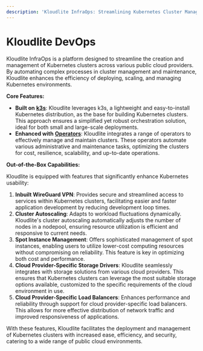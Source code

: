 ```yaml
---
description: 'Kloudlite InfraOps: Streamlining Kubernetes Cluster Management'
---
```


# Kloudlite DevOps

Kloudlite InfraOps is a platform designed to streamline the creation and management of Kubernetes clusters across various public cloud providers. By automating complex processes in cluster management and maintenance, Kloudlite enhances the efficiency of deploying, scaling, and managing Kubernetes environments.

**Core Features:**

* **Built on** [**k3s**](https://k3s.io): Kloudlite leverages k3s, a lightweight and easy-to-install Kubernetes distribution, as the base for building Kubernetes clusters. This approach ensures a simplified yet robust orchestration solution, ideal for both small and large-scale deployments.
* **Enhanced with** [**Operators**](https://github.com/kloudlite/operator): Kloudlite integrates a range of operators to effectively manage and maintain clusters. These operators automate various administrative and maintenance tasks, optimizing the clusters for cost, resilience, scalability, and up-to-date operations.

**Out-of-the-Box Capabilities:**

Kloudlite is equipped with features that significantly enhance Kubernetes usability:

1. **Inbuilt WireGuard VPN**: Provides secure and streamlined access to services within Kubernetes clusters, facilitating easier and faster application development by reducing development loop times.
2. **Cluster Autoscaling**: Adapts to workload fluctuations dynamically. Kloudlite's cluster autoscaling automatically adjusts the number of nodes in a nodepool, ensuring resource utilization is efficient and responsive to current needs.
3. **Spot Instance Management**: Offers sophisticated management of spot instances, enabling users to utilize lower-cost computing resources without compromising on reliability. This feature is key in optimizing both cost and performance.
4. **Cloud Provider-Specific Storage Drivers**: Kloudlite seamlessly integrates with storage solutions from various cloud providers. This ensures that Kubernetes clusters can leverage the most suitable storage options available, customized to the specific requirements of the cloud environment in use.
5. **Cloud Provider-Specific Load Balancers**: Enhances performance and reliability through support for cloud provider-specific load balancers. This allows for more effective distribution of network traffic and improved responsiveness of applications.

With these features, Kloudlite facilitates the deployment and management of Kubernetes clusters with increased ease, efficiency, and security, catering to a wide range of public cloud environments.
